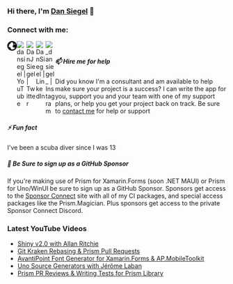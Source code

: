 ### Hi there, I'm [Dan Siegel][website] 👋

### Connect with me:

[<img align="left" alt="dansiegel.net" width="22px" src="https://raw.githubusercontent.com/iconic/open-iconic/master/svg/globe.svg" />][website]
[<img align="left" alt="dansiegel | YouTube" width="22px" src="https://cdn.jsdelivr.net/npm/simple-icons@v3/icons/youtube.svg" />][youtube]
[<img align="left" alt="DanJSiegel | Twitter" width="22px" src="https://cdn.jsdelivr.net/npm/simple-icons@v3/icons/twitter.svg" />][twitter]
[<img align="left" alt="DanSiegel | LinkedIn" width="22px" src="https://cdn.jsdelivr.net/npm/simple-icons@v3/icons/linkedin.svg" />][linkedin]
[<img align="left" alt="_dansiegel_ | Instagram" width="22px" src="https://cdn.jsdelivr.net/npm/simple-icons@v3/icons/instagram.svg" />][instagram]

<br />

##### 📫 Hire me for help

Did you know I'm a consultant and am available to help make sure your project is a success? I can write the app for you, support you and your team with one of my support plans, or help you get your project back on track. Be sure to [contact me](https://avantipoint.com/contact?utm_source=github&utm_method=profile-readme) for help or support

##### ⚡ Fun fact

I've been a scuba diver since I was 13

##### 🤔 Be Sure to sign up as a GitHub Sponsor

If you're making use of Prism for Xamarin.Forms (soon .NET MAUI) or Prism for Uno/WinUI be sure to sign up as a GitHub Sponsor. Sponsors get access to the [Sponsor Connect](https://sponsorconnect.dev) site with all of my CI packages, and special access packages like the Prism.Magician. Plus sponsors get access to the private Sponsor Connect Discord.

### Latest YouTube Videos

<!-- YOUTUBE:START -->
- [Shiny v2.0 with Allan Ritchie](https://www.youtube.com/watch?v=hwHdvKCjtl8)
- [Git Kraken Rebasing &amp; Prism Pull Requests](https://www.youtube.com/watch?v=Nz-pJAWcydo)
- [AvantiPoint Font Generator for Xamarin.Forms &amp; AP.MobileToolkit](https://www.youtube.com/watch?v=iLPX0lvvEpc)
- [Uno Source Generators with Jérôme Laban](https://www.youtube.com/watch?v=ju8aUa-clHs)
- [Prism PR Reviews &amp; Writing Tests for Prism Library](https://www.youtube.com/watch?v=u4QaUb2gYbA)
<!-- YOUTUBE:END -->

[website]: https://dansiegel.net
[twitter]: https://twitter.com/DanJSiegel
[youtube]: https://youtube.com/dansiegel
[instagram]: https://instagram.com/_dansiegel_
[linkedin]: https://linkedin.com/in/DanSiegel
[prismFormsPlaylist]: https://www.youtube.com/playlist?list=PLKVmlgXY1uPL3RQVaypbwJup-gjz_gWjT
[twitchArchivesPlaylist]: https://www.youtube.com/playlist?list=PLKVmlgXY1uPI9UrMzxoLFkGFsxY6wqbcl
